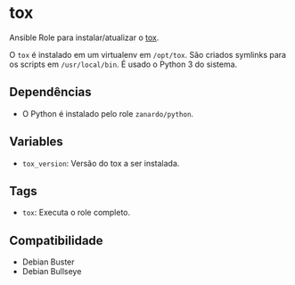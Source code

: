 # tox

Ansible Role para instalar/atualizar o [tox](https://github.com/tox-dev/tox).

O `tox` é instalado em um virtualenv em `/opt/tox`. São criados symlinks para os
scripts em `/usr/local/bin`. É usado o Python 3 do sistema.

## Dependências

- O Python é instalado pelo role `zanardo/python`.

## Variables

* `tox_version`: Versão do tox a ser instalada.

## Tags

- `tox`: Executa o role completo.

## Compatibilidade

- Debian Buster
- Debian Bullseye
